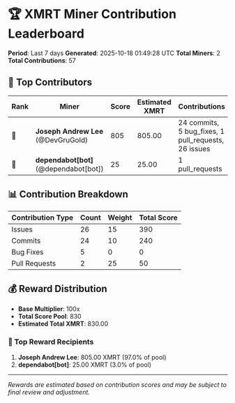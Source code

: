 # 🏆 XMRT Miner Contribution Leaderboard

**Period**: Last 7 days
**Generated**: 2025-10-18 01:49:28 UTC
**Total Miners**: 2
**Total Contributions**: 57

## 🥇 Top Contributors

| Rank | Miner | Score | Estimated XMRT | Contributions |
|------|-------|-------|----------------|---------------|
| 🥇 | **Joseph Andrew Lee** (@DevGruGold) | 805 | 805.00 | 24 commits, 5 bug_fixes, 1 pull_requests, 26 issues |
| 🥈 | **dependabot[bot]** (@dependabot[bot]) | 25 | 25.00 | 1 pull_requests |

## 📊 Contribution Breakdown

| Contribution Type | Count | Weight | Total Score |
|-------------------|-------|--------|-------------|
| Issues | 26 | 15 | 390 |
| Commits | 24 | 10 | 240 |
| Bug Fixes | 5 | 0 | 0 |
| Pull Requests | 2 | 25 | 50 |

## 💰 Reward Distribution

- **Base Multiplier**: 100x
- **Total Score Pool**: 830
- **Estimated Total XMRT**: 830.00

### 🎯 Top Reward Recipients
1. **Joseph Andrew Lee**: 805.00 XMRT (97.0% of pool)
2. **dependabot[bot]**: 25.00 XMRT (3.0% of pool)

---
*Rewards are estimated based on contribution scores and may be subject to final review and adjustment.*